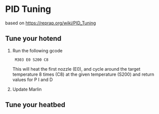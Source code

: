 
# PID Tuning

based on https://reprap.org/wiki/PID_Tuning

## Tune your hotend
1. Run the following gcode

        M303 E0 S200 C8

    This will heat the first nozzle (E0), and cycle around the target temperature 8 times (C8) at the given temperature (S200) and return values for P I and D

2. Update Marlin

## Tune your heatbed

<!--stackedit_data:
eyJoaXN0b3J5IjpbLTUyMDcyMTc2MF19
-->